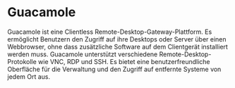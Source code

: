 # Guacamole

Guacamole ist eine Clientless Remote-Desktop-Gateway-Plattform. Es ermöglicht Benutzern den Zugriff auf ihre Desktops oder Server über einen Webbrowser, ohne dass zusätzliche Software auf dem Clientgerät installiert werden muss. Guacamole unterstützt verschiedene Remote-Desktop-Protokolle wie VNC, RDP und SSH. Es bietet eine benutzerfreundliche Oberfläche für die Verwaltung und den Zugriff auf entfernte Systeme von jedem Ort aus.